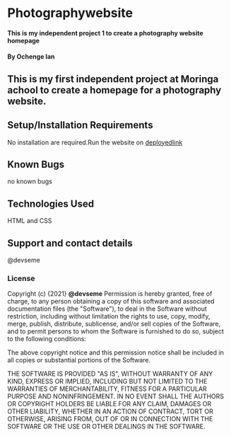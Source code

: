 # Photographywebsite
#### This is my independent project 1 to create a photography website homepage 
#### By **Ochenge Ian**
## This is my first independent project at Moringa achool to create a homepage for a photography website.

## Setup/Installation Requirements
No installation are required.Run the website on  [deployedlink](https://devseme.github.io/photographywebsite/)


## Known Bugs
no known bugs
## Technologies Used
HTML and CSS
## Support and contact details
@devseme
### License

Copyright (c) {2021} **@devseme**
Permission is hereby granted, free of charge, to any person obtaining a copy
of this software and associated documentation files (the "Software"), to deal
in the Software without restriction, including without limitation the rights
to use, copy, modify, merge, publish, distribute, sublicense, and/or sell
copies of the Software, and to permit persons to whom the Software is
furnished to do so, subject to the following conditions:

The above copyright notice and this permission notice shall be included in all
copies or substantial portions of the Software.

THE SOFTWARE IS PROVIDED "AS IS", WITHOUT WARRANTY OF ANY KIND, EXPRESS OR
IMPLIED, INCLUDING BUT NOT LIMITED TO THE WARRANTIES OF MERCHANTABILITY,
FITNESS FOR A PARTICULAR PURPOSE AND NONINFRINGEMENT. IN NO EVENT SHALL THE
AUTHORS OR COPYRIGHT HOLDERS BE LIABLE FOR ANY CLAIM, DAMAGES OR OTHER
LIABILITY, WHETHER IN AN ACTION OF CONTRACT, TORT OR OTHERWISE, ARISING FROM,
OUT OF OR IN CONNECTION WITH THE SOFTWARE OR THE USE OR OTHER DEALINGS IN THE
SOFTWARE.
